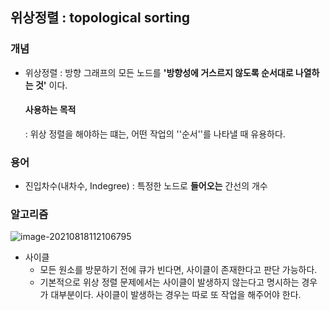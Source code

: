 ## 위상정렬 : topological sorting

### 개념

- 위상정렬 : 방향 그래프의 모든 노드를 **'방향성에 거스르지 않도록 순서대로 나열하는 것'** 이다.

  #### 사용하는 목적

  : 위상 정렬을 해야하는 떄는, 어떤 작업의 ''순서''를 나타낼 때 유용하다.  



### 용어

- 진입차수(내차수, Indegree) : 특정한 노드로 **들어오는** 간선의 개수



### 알고리즘

![image-20210818112106795](C:\Users\4545a\AppData\Roaming\Typora\typora-user-images\image-20210818112106795.png)



+ 사이클
  + 모든 원소를 방문하기 전에 큐가 빈다면, 사이클이 존재한다고 판단 가능하다.
  + 기본적으로 위상 정렬 문제에서는 사이클이 발생하지 않는다고 명시하는 경우가 대부분이다. 사이클이 발생하는 경우는 따로 또 작업을 해주어야 한다.

